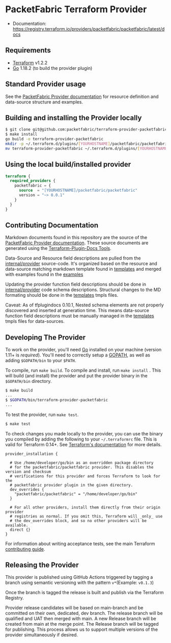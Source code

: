 PacketFabric Terraform Provider
==================

- Documentation: https://registry.terraform.io/providers/packetfabric/packetfabric/latest/docs

Requirements
------------

-	[Terraform](https://www.terraform.io/downloads.html) v1.2.2
-	[Go](https://golang.org/doc/install) 1.18.2 (to build the provider plugin)

Standard Provider usage
----------------------

See the [PacketFabric Provider documentation](https://registry.terraform.io/providers/packetfabric/packetfabric/latest/docs) for resource definition and data-source structure and examples.


Building and installing the Provider locally
---------------------

```sh
$ git clone git@github.com:packetfabric/terraform-provider-packetfabric
$ make install
go build -o terraform-provider-packetfabric
mkdir -p ~/.terraform.d/plugins/[YOURHOSTNAME]/packetfabric/packetfabric/0.0.1/linux_amd64
mv terraform-provider-packetfabric ~/.terraform.d/plugins/[YOURHOSTNAME]/packetfabric/packetfabric/0.0.1/linux_amd64

```

Using the local build/installed provider
---------------------

```terraform
terraform {
  required_providers {
    packetfabric = {
      source  = "[YOURHOSTNAME]/packetfabric/packetfabric"
      version = "~> 0.0.1"
    }
  }
}

```
Contributing Documentation
---------------------

Markdown documents found in this repository are the source of the [PacketFabric Provider documentation](https://registry.terraform.io/providers/packetfabric/packetfabric/latest/docs). These source documents are generated using the [Terraform-Plugin-Docs Tools](https://github.com/hashicorp/terraform-plugin-docs).

Data-Source and Resource field descriptions are pulled from the [internal/provider](https://github.com/packetfabric/terraform-provider-packetfabric/tree/main/internal/provider) source-code. It's organized based on the resource and data-source matching markdown template found in [templates](https://github.com/packetfabric/terraform-provider-packetfabric/tree/main/templates) and merged with examples found in the [examples](https://github.com/packetfabric/terraform-provider-packetfabric/tree/main/examples)

Updating the provider function field descriptions should be done in [internal/provider](https://github.com/packetfabric/terraform-provider-packetfabric/tree/main/internal/provider) code schema descriptions. Structural changes to the MD formating should be done in the [templates](https://github.com/packetfabric/terraform-provider-packetfabric/tree/main/templates) tmpls files.

Caveat: As of tfplugindocs 0.10.1, Nested schema elements are not properly discovered and inserted at generation time. This means data-source function field descriptions must be manually managed in the [templates](https://github.com/packetfabric/terraform-provider-packetfabric/tree/main/templates) tmpls files for data-sources.

Developing The Provider
---------------------

To work on the provider, you'll need [Go](http://www.golang.org) installed on your machine (version 1.11+ is *required*). You'll need to correctly setup a [GOPATH](http://golang.org/doc/code.html#GOPATH), as well as adding `$GOPATH/bin` to your `$PATH`.

To compile, run `make build`. To compile and install, run `make install` . This will build (and install) the provider and put the provider binary in the `$GOPATH/bin` directory.

```sh
$ make build
...
$ $GOPATH/bin/terraform-provider-packetfabric
...
```

To test the provider, run `make test`.

```sh
$ make test
```

To check changes you made locally to the provider, you can use the binary you compiled by adding the following
to your `~/.terraformrc` file. This is valid for Terraform 0.14+. See
[Terraform's documentation](https://www.terraform.io/docs/cli/config/config-file.html#development-overrides-for-provider-developers) for more details.

```
provider_installation {

  # Use /home/developer/go/bin as an overridden package directory
  # for the packetfabric/packetfabric provider. This disables the version and checksum
  # verifications for this provider and forces Terraform to look for the
  # packetfabric provider plugin in the given directory.
  dev_overrides {
    "packetfabric/packetfabric" = "/home/developer/go/bin"
  }

  # For all other providers, install them directly from their origin provider
  # registries as normal. If you omit this, Terraform will _only_ use
  # the dev_overrides block, and so no other providers will be available.
  direct {}
}
```

For information about writing acceptance tests, see the main Terraform [contributing guide](https://github.com/hashicorp/terraform/blob/master/.github/CONTRIBUTING.md#writing-acceptance-tests).


Releasing the Provider
----------------------

This provider is published using GitHub Actions triggered by tagging a branch using semantic versioning with the pattern `v*`(Example: `v0.1.3`)

Once the branch is tagged the release is built and publish via the Terraform Registry.

Provider release candidates will be based on main-branch and be committed on their own, dedicated, dev branch. The release branch will be qualified and UAT then merged with main. A new Release branch will be created from main at the merge point. The Release branch will be tagged for publishing. This process allows us to support multiple versions of the provider simultaneously if desired.  
